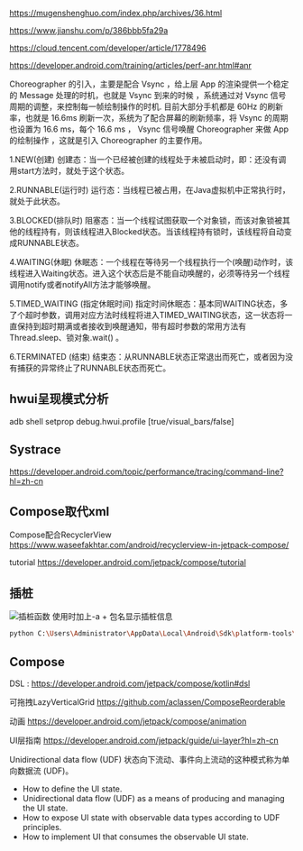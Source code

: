 https://mugenshenghuo.com/index.php/archives/36.html

https://www.jianshu.com/p/386bbb5fa29a

https://cloud.tencent.com/developer/article/1778496

https://developer.android.com/training/articles/perf-anr.html#anr

Choreographer 的引入，主要是配合 Vsync ，给上层 App 的渲染提供一个稳定的 Message 处理的时机，也就是 Vsync 到来的时候 ，系统通过对 Vsync 信号周期的调整，来控制每一帧绘制操作的时机. 目前大部分手机都是 60Hz 的刷新率，也就是 16.6ms 刷新一次，系统为了配合屏幕的刷新频率，将 Vsync 的周期也设置为 16.6 ms，每个 16.6 ms ， Vsync 信号唤醒 Choreographer 来做 App 的绘制操作 ，这就是引入 Choreographer 的主要作用。


1.NEW(创建)
创建态：当一个已经被创建的线程处于未被启动时，即：还没有调用start方法时，就处于这个状态。

2.RUNNABLE(运行时)
运行态：当线程已被占用，在Java虚拟机中正常执行时，就处于此状态。

3.BLOCKED(排队时)
阻塞态：当一个线程试图获取一个对象锁，而该对象锁被其他的线程持有，则该线程进入Blocked状态。当该线程持有锁时，该线程将自动变成RUNNABLE状态。

4.WAITING(休眠)
休眠态：一个线程在等待另一个线程执行一个(唤醒)动作时，该线程进入Waiting状态。进入这个状态后是不能自动唤醒的，必须等待另一个线程调用notify或者notifyAll方法才能够唤醒。

5.TIMED_WAITING (指定休眠时间)
指定时间休眠态：基本同WAITING状态，多了个超时参数，调用对应方法时线程将进入TIMED_WAITING状态，这一状态将一直保持到超时期满或者接收到唤醒通知，带有超时参数的常用方法有Thread.sleep、锁对象.wait() 。

6.TERMINATED (结束)
结束态：从RUNNABLE状态正常退出而死亡，或者因为没有捕获的异常终止了RUNNABLE状态而死亡。

## hwui呈现模式分析
adb shell setprop debug.hwui.profile [true/visual_bars/false]

## Systrace
https://developer.android.com/topic/performance/tracing/command-line?hl=zh-cn

## Compose取代xml

Compose配合RecyclerView
https://www.waseefakhtar.com/android/recyclerview-in-jetpack-compose/

tutorial
https://developer.android.com/jetpack/compose/tutorial


## 插桩
![插桩函数](https://cdn.statically.io/gh/LBZZYZ/PicX@master/Blog/Pasted-image-20230208143358.5qu5r84y6n80.webp)
使用时加上-a + 包名显示插桩信息

```bash
python C:\Users\Administrator\AppData\Local\Android\Sdk\platform-tools\systrace\systrace.py -t 10 -a com.intellyva.liveplayer -o C:\bz_temp\simon.html
```

## Compose

DSL : https://developer.android.com/jetpack/compose/kotlin#dsl

可拖拽LazyVerticalGrid
https://github.com/aclassen/ComposeReorderable

动画
https://developer.android.com/jetpack/compose/animation

UI层指南
https://developer.android.com/jetpack/guide/ui-layer?hl=zh-cn

Unidirectional data flow (UDF)
状态向下流动、事件向上流动的这种模式称为单向数据流 (UDF)。

-   How to define the UI state.
-   Unidirectional data flow (UDF) as a means of producing and managing the UI state.
-   How to expose UI state with observable data types according to UDF principles.
-   How to implement UI that consumes the observable UI state.